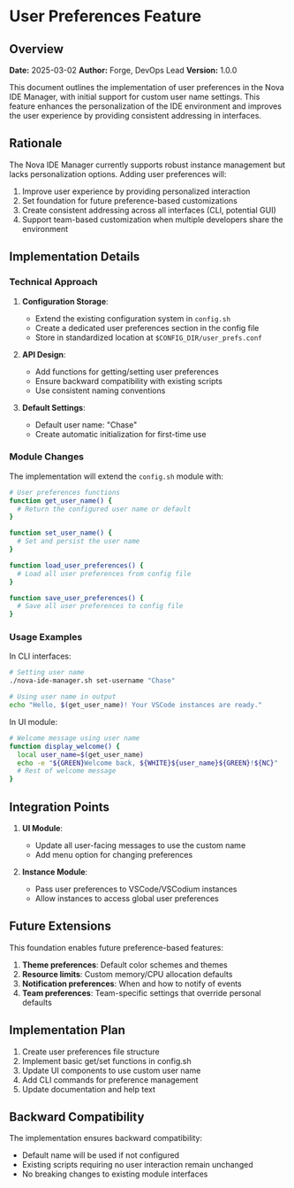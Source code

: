 # User Preferences Feature

## Overview
**Date:** 2025-03-02
**Author:** Forge, DevOps Lead
**Version:** 1.0.0

This document outlines the implementation of user preferences in the Nova IDE Manager, with initial support for custom user name settings. This feature enhances the personalization of the IDE environment and improves the user experience by providing consistent addressing in interfaces.

## Rationale

The Nova IDE Manager currently supports robust instance management but lacks personalization options. Adding user preferences will:

1. Improve user experience by providing personalized interaction
2. Set foundation for future preference-based customizations
3. Create consistent addressing across all interfaces (CLI, potential GUI)
4. Support team-based customization when multiple developers share the environment

## Implementation Details

### Technical Approach

1. **Configuration Storage**:
   - Extend the existing configuration system in `config.sh`
   - Create a dedicated user preferences section in the config file
   - Store in standardized location at `$CONFIG_DIR/user_prefs.conf`

2. **API Design**:
   - Add functions for getting/setting user preferences
   - Ensure backward compatibility with existing scripts
   - Use consistent naming conventions

3. **Default Settings**:
   - Default user name: "Chase"
   - Create automatic initialization for first-time use

### Module Changes

The implementation will extend the `config.sh` module with:

```bash
# User preferences functions
function get_user_name() {
  # Return the configured user name or default
}

function set_user_name() {
  # Set and persist the user name
}

function load_user_preferences() {
  # Load all user preferences from config file
}

function save_user_preferences() {
  # Save all user preferences to config file
}
```

### Usage Examples

In CLI interfaces:
```bash
# Setting user name
./nova-ide-manager.sh set-username "Chase"

# Using user name in output
echo "Hello, $(get_user_name)! Your VSCode instances are ready."
```

In UI module:
```bash
# Welcome message using user name
function display_welcome() {
  local user_name=$(get_user_name)
  echo -e "${GREEN}Welcome back, ${WHITE}${user_name}${GREEN}!${NC}"
  # Rest of welcome message
}
```

## Integration Points

1. **UI Module**:
   - Update all user-facing messages to use the custom name
   - Add menu option for changing preferences

2. **Instance Module**:
   - Pass user preferences to VSCode/VSCodium instances
   - Allow instances to access global user preferences

## Future Extensions

This foundation enables future preference-based features:

1. **Theme preferences**: Default color schemes and themes
2. **Resource limits**: Custom memory/CPU allocation defaults
3. **Notification preferences**: When and how to notify of events
4. **Team preferences**: Team-specific settings that override personal defaults

## Implementation Plan

1. Create user preferences file structure
2. Implement basic get/set functions in config.sh
3. Update UI components to use custom user name
4. Add CLI commands for preference management
5. Update documentation and help text

## Backward Compatibility

The implementation ensures backward compatibility:
- Default name will be used if not configured
- Existing scripts requiring no user interaction remain unchanged
- No breaking changes to existing module interfaces
